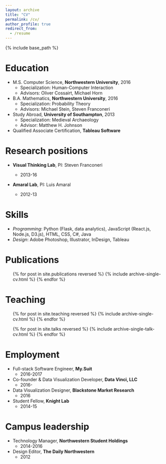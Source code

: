 ```yaml
---
layout: archive
title: "CV"
permalink: /cv/
author_profile: true
redirect_from:
  - /resume
---
```


{% include base_path %}

Education
======
* M.S. Computer Science, **Northwestern University**, 2016
  * Specialization: Human-Computer Interaction
  * Advisors: Oliver Cossairt, Michael Horn
* B.A. Mathematics, **Northwestern University**, 2016
  * Specialization: Probability Theory
  * Advisors: Michael Stein, Steven Franconeri
* Study Abroad, **University of Southampton**, 2013
  * Specialization: Medieval Archaeology
  * Advisor: Matthew H. Johnson
* Qualified Associate Certification, **Tableau Software**

Research positions
======
* **Visual Thinking Lab**, PI: Steven Franconeri
  * 2013-16

* **Amaral Lab**, PI: Luis Amaral
  * 2012-13
  
Skills
======
* _Programming_: Python (Flask, data analytics), JavaScript (React.js, Node.js, D3.js), HTML, CSS, C#, Java
* _Design_: Adobe Photoshop, Illustrator, InDesign, Tableau

Publications
======
  <ul>{% for post in site.publications reversed %}
    {% include archive-single-cv.html %}
  {% endfor %}</ul>
  
Teaching
======
  <ul>{% for post in site.teaching reversed %}
    {% include archive-single-cv.html %}
  {% endfor %}
  </ul>
  <ul>{% for post in site.talks reversed %}
    {% include archive-single-talk-cv.html %}
  {% endfor %}</ul>
  
Employment
======
* Full-stack Software Engineer, **My.Suit**
  * 2016-2017
* Co-founder & Data Visualization Developer, **Data Vinci, LLC**
  * 2016-
* Data Visualization Designer, **Blackstone Market Research**
  * 2016
* Student Fellow, **Knight Lab**
  * 2014-15

Campus leadership
======
* Technology Manager, **Northwestern Student Holdings**
  * 2014-2016
* Design Editor, **The Daily Northwestern**
  * 2012
